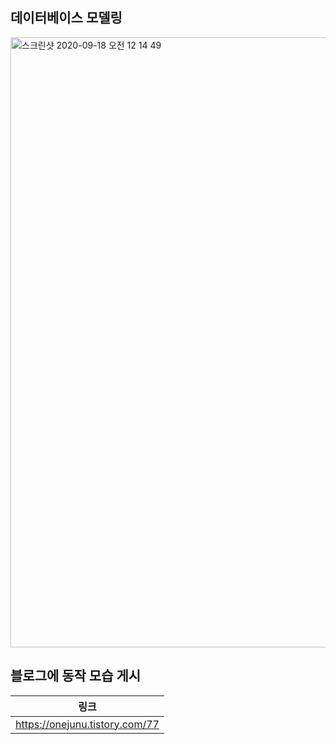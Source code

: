 ## 데이터베이스 모델링

<img width="976" alt="스크린샷 2020-09-18 오전 12 14 49" src="https://user-images.githubusercontent.com/48645552/93490936-11350080-f944-11ea-9c93-4d7e3c2e1b1a.png">


## 블로그에 동작 모습 게시
|링크|
|:---------------------------:|
|https://onejunu.tistory.com/77|



